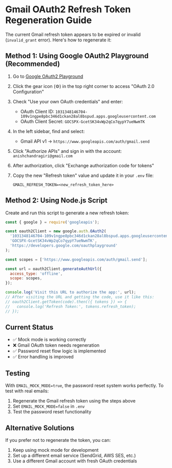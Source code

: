# Gmail OAuth2 Refresh Token Regeneration Guide

The current Gmail refresh token appears to be expired or invalid (`invalid_grant` error). Here's how to regenerate it:

## Method 1: Using Google OAuth2 Playground (Recommended)

1. Go to [Google OAuth2 Playground](https://developers.google.com/oauthplayground/)

2. Click the gear icon (⚙️) in the top right corner to access "OAuth 2.0 Configuration"

3. Check "Use your own OAuth credentials" and enter:
   - OAuth Client ID: `1031348146704-109v1ngpe8pbc346d1ckan28al8bspud.apps.googleusercontent.com`
   - OAuth Client Secret: `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`

4. In the left sidebar, find and select:
   - Gmail API v1 → `https://www.googleapis.com/auth/gmail.send`

5. Click "Authorize APIs" and sign in with the account: `anishchandragiri@gmail.com`

6. After authorization, click "Exchange authorization code for tokens"

7. Copy the new "Refresh token" value and update it in your `.env` file:
   ```
   GMAIL_REFRESH_TOKEN=<new_refresh_token_here>
   ```

## Method 2: Using Node.js Script

Create and run this script to generate a new refresh token:

```javascript
const { google } = require('googleapis');

const oauth2Client = new google.auth.OAuth2(
  '1031348146704-109v1ngpe8pbc346d1ckan28al8bspud.apps.googleusercontent.com',
  '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',
  'https://developers.google.com/oauthplayground'
);

const scopes = ['https://www.googleapis.com/auth/gmail.send'];

const url = oauth2Client.generateAuthUrl({
  access_type: 'offline',
  scope: scopes,
});

console.log('Visit this URL to authorize the app:', url);
// After visiting the URL and getting the code, use it like this:
// oauth2Client.getToken(code).then(({ tokens }) => {
//   console.log('Refresh Token:', tokens.refresh_token);
// });
```

## Current Status

- ✅ Mock mode is working correctly
- ❌ Gmail OAuth token needs regeneration
- ✅ Password reset flow logic is implemented
- ✅ Error handling is improved

## Testing

With `EMAIL_MOCK_MODE=true`, the password reset system works perfectly. To test with real emails:

1. Regenerate the Gmail refresh token using the steps above
2. Set `EMAIL_MOCK_MODE=false` in `.env`
3. Test the password reset functionality

## Alternative Solutions

If you prefer not to regenerate the token, you can:

1. Keep using mock mode for development
2. Set up a different email service (SendGrid, AWS SES, etc.)
3. Use a different Gmail account with fresh OAuth credentials
